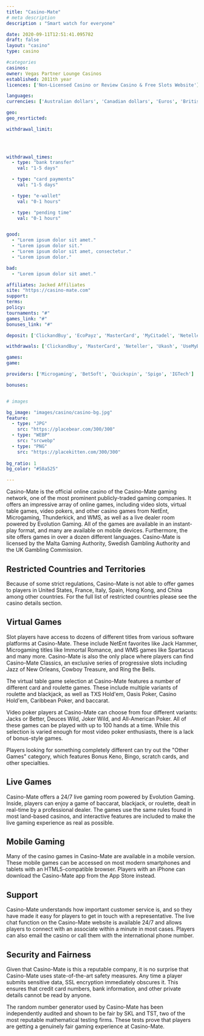 ```yaml
---
title: "Casino-Mate"
# meta description
description : "Smart watch for everyone"

date: 2020-09-11T12:51:41.095782
draft: false
layout: "casino" 
type: casino

#categories
casinos: 
owner: Vegas Partner Lounge Casinos
established: 2011th year
licences: ['Non-Licensed Casino or Review Casino & Free Slots Website']

languages: 
currencies: ['Australian dollars', 'Canadian dollars', 'Euros', 'British pounds sterling', 'US dollars']

geo: 
geo_resrticted: 

withdrawal_limit:

  
  

withdrawal_times:
  - type: "bank transfer"
    val: "1-5 days"

  - type: "card payments"
    val: "1-5 days"

  - type: "e-wallet"
    val: "0-1 hours"

  - type: "pending time"
    val: "0-1 hours"


good:
  - "Lorem ipsum dolor sit amet."
  - "Lorem ipsum dolor sit."
  - "Lorem ipsum dolor sit amet, consectetur."
  - "Lorem ipsum dolor."

bad:
  - "Lorem ipsum dolor sit amet."

affiliates: Jacked Affiliates
site: "https://casino-mate.com"
support: 
terms:
policy:
tournaments: "#"
games_link: "#"
bonuses_link: "#"

deposit: ['ClickandBuy', 'EcoPayz', 'MasterCard', 'MyCitadel', 'Neteller', 'Paysafe Card', 'Ukash', 'Visa', 'Entropay', 'POLi', 'Ticket Premium', 'Skrill', 'Direct Bank Transfer', 'Instabet', 'Pay Spark', 'UseMyBank', 'WebMoney']

withdrawals: ['ClickandBuy', 'MasterCard', 'Neteller', 'Ukash', 'UseMyBank', 'Visa', 'Entropay', 'Skrill', 'Direct Bank Transfer', 'EcoPayz', 'Pay Spark', 'WebMoney']

games: 
game:

providers: ['Microgaming', 'BetSoft', 'Quickspin', 'Spigo', 'IGTech']

bonuses:


# images

bg_image: "images/casino/casino-bg.jpg"  
feature:
  - type: "JPG" 
    src: "https://placebear.com/300/300"
  - type: "WEBP"
    src: "srcwebp"
  - type: "PNG"
    src: "https://placekitten.com/300/300"  
 
bg_ratio: 1 
bg_color: "#58a525"  

---
```


Casino-Mate is the official online casino of the Casino-Mate gaming network, one of the most prominent publicly-traded gaming companies. It offers an impressive array of online games, including video slots, virtual table games, video pokers, and other casino games from NetEnt, Microgaming, Thunderkick, and WMS, as well as a live dealer room powered by Evolution Gaming. All of the games are available in an instant-play format, and many are available on mobile devices. Furthermore, the site offers games in over a dozen different languages. Casino-Mate is licensed by the Malta Gaming Authority, Swedish Gambling Authority and the UK Gambling Commission.

## Restricted Countries and Territories
Because of some strict regulations, Casino-Mate is not able to offer games to players in United States, France, Italy, Spain, Hong Kong, and China among other countries. For the full list of restricted countries please see the casino details section.

## Virtual Games
Slot players have access to dozens of different titles from various software platforms at Casino-Mate. These include NetEnt favorites like Jack Hammer, Microgaming titles like Immortal Romance, and WMS games like Spartacus and many more. Casino-Mate is also the only place where players can find Casino-Mate Classics, an exclusive series of progressive slots including Jazz of New Orleans, Cowboy Treasure, and Ring the Bells.

The virtual table game selection at Casino-Mate features a number of different card and roulette games. These include multiple variants of roulette and blackjack, as well as TXS Hold'em, Oasis Poker, Casino Hold'em, Caribbean Poker, and baccarat.

Video poker players at Casino-Mate can choose from four different variants: Jacks or Better, Deuces Wild, Joker Wild, and All-American Poker. All of these games can be played with up to 100 hands at a time. While this selection is varied enough for most video poker enthusiasts, there is a lack of bonus-style games.

Players looking for something completely different can try out the "Other Games" category, which features Bonus Keno, Bingo, scratch cards, and other specialties.

## Live Games
Casino-Mate offers a 24/7 live gaming room powered by Evolution Gaming. Inside, players can enjoy a game of baccarat, blackjack, or roulette, dealt in real-time by a professional dealer. The games use the same rules found in most land-based casinos, and interactive features are included to make the live gaming experience as real as possible.

## Mobile Gaming
Many of the casino games in Casino-Mate are available in a mobile version. These mobile games can be accessed on most modern smartphones and tablets with an HTML5-compatible browser. Players with an iPhone can download the Casino-Mate app from the App Store instead.

## Support
Casino-Mate understands how important customer service is, and so they have made it easy for players to get in touch with a representative. The live chat function on the Casino-Mate website is available 24/7 and allows players to connect with an associate within a minute in most cases. Players can also email the casino or call them with the international phone number.

## Security and Fairness
Given that Casino-Mate is this a reputable company, it is no surprise that Casino-Mate uses state-of-the-art safety measures. Any time a player submits sensitive data, SSL encryption immediately obscures it. This ensures that credit card numbers, bank information, and other private details cannot be read by anyone.

The random number generator used by Casino-Mate has been independently audited and shown to be fair by SKL and TST, two of the most reputable mathematical testing firms. These tests prove that players are getting a genuinely fair gaming experience at Casino-Mate.